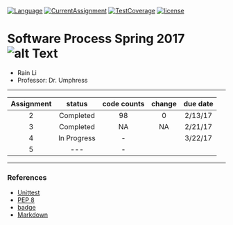 [![Language](https://img.shields.io/badge/Python-2.x-blue.svg?style=flat-square)]()
[![CurrentAssignment](https://img.shields.io/badge/Assignment-3-orange.svg?style=flat-square)]()
[![TestCoverage](https://img.shields.io/badge/test-100%25-brightgreen.svg?style=flat-square)]()
[![license](https://img.shields.io/github/license/mashape/apistatus.svg?style=flat-square)]()

# Software Process Spring 2017 ![alt Text](http://vignette2.wikia.nocookie.net/plantsvszombies/images/d/d0/Zombiepraise.gif/revision/latest?cb=20150625181927 "cookies")

+ Rain Li
+ Professor: Dr. Umphress


***
| Assignment | status        | code counts  | change|due date|
|:----------:|:-------------:|:-----:|:-----:|:-----:|
|     2      | Completed     | 98   |0    |2/13/17|
|     3      | Completed     |   NA | NA  |2/21/17|
|     4      | In Progress   |    - |     |3/22/17|
|     5      | ---      |    -|||

***
### References

+ [Unittest](https://docs.python.org/2/library/unittest.html)
+ [PEP 8](https://www.python.org/dev/peps/pep-0008/)
+ [badge](http://shields.io/#your-badge)
+ [Markdown](https://github.com/adam-p/markdown-here/wiki/Markdown-Cheatsheet#links)
